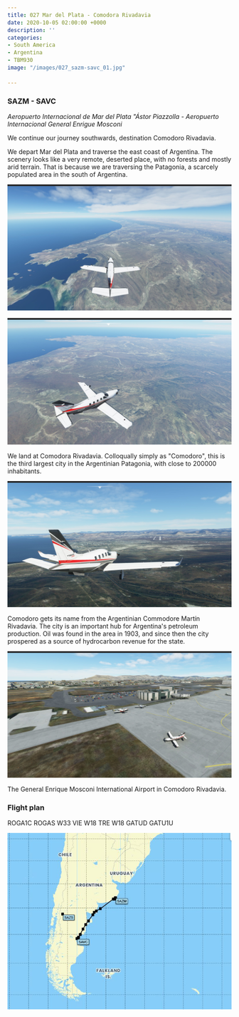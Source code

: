 ```yaml
---
title: 027 Mar del Plata - Comodora Rivadavia
date: 2020-10-05 02:00:00 +0000
description: ''
categories:
- South America
- Argentina
- TBM930
image: "/images/027_sazm-savc_01.jpg"

---
```

### SAZM - SAVC

_Aeropuerto Internacional de Mar del Plata "Ástor Piazzolla - Aeropuerto Internacional General Enrigue Mosconi_

We continue our journey southwards, destination Comodoro Rivadavia.

We depart Mar del Plata and traverse the east coast of Argentina. The scenery looks like a very remote, deserted place, with no forests and mostly arid terrain. That is because we are traversing the Patagonia, a scarcely populated area in the south of Argentina.

![](/images/027_sazm-savc_02.jpg)

![](/images/027_sazm-savc_01.jpg)

We land at Comodora Rivadavia. Colloqually simply as "Comodoro", this is the third largest city in the Argentinian Patagonia, with close to 200000 inhabitants. 

![](/images/027_sazm-savc_03.jpg)

Comodoro gets its name from the Argentinian Commodore Martín Rivadavia. The city is an important hub for Argentina's petroleum production. Oil was found in the area in 1903, and since then the city prospered as a source of hydrocarbon revenue for the state.

![](/images/027_sazm-savc_04.jpg)

The General Enrique Mosconi International Airport in Comodoro Rivadavia.

### Flight plan

ROGA1C ROGAS W33 VIE W18 TRE W18 GATUD GATU1U

![](/images/027.JPG)